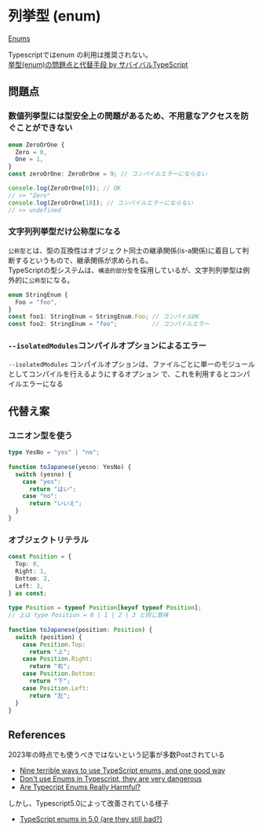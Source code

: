 # 列挙型 (enum)
[Enums](https://www.typescriptlang.org/docs/handbook/enums.html)

Typescriptではenum の利用は推奨されない。  
[挙型(enum)の問題点と代替手段 by サバイバルTypeScript](https://typescriptbook.jp/reference/values-types-variables/enum/enum-problems-and-alternatives-to-enums)  


## 問題点
### 数値列挙型には型安全上の問題があるため、不用意なアクセスを防ぐことができない
```ts
enum ZeroOrOne {
  Zero = 0,
  One = 1,
}
const zeroOrOne: ZeroOrOne = 9; // コンパイルエラーにならない

console.log(ZeroOrOne[0]); // OK
// >> "Zero"
console.log(ZeroOrOne[10]); // コンパイルエラーにならない
// >> undefined
```

### 文字列列挙型だけ公称型になる
`公称型`とは、型の互換性はオブジェクト同士の継承関係(is-a関係)に着目して判断するというもので、継承関係が求められる。  
TypeScriptの型システムは、`構造的部分型`を採用しているが、文字列列挙型は例外的に`公称型`になる。

```ts
enum StringEnum {
  Foo = "foo",
}
const foo1: StringEnum = StringEnum.Foo; // コンパイルOK
const foo2: StringEnum = "foo";          // コンパイルエラー
```

### `--isolatedModules`コンパイルオプションによるエラー
`--isolatedModules` コンパイルオプションは、ファイルごとに単一のモジュールとしてコンパイルを行えるようにするオプション
で、これを利用するとコンパイルエラーになる


## 代替え案
### ユニオン型を使う
```ts
type YesNo = "yes" | "no";
 
function toJapanese(yesno: YesNo) {
  switch (yesno) {
    case "yes":
      return "はい";
    case "no":
      return "いいえ";
  }
}
```

### オブジェクトリテラル
```ts
const Position = {
  Top: 0,
  Right: 1,
  Bottom: 2,
  Left: 3,
} as const;
 
type Position = typeof Position[keyof typeof Position];
// 上は type Position = 0 | 1 | 2 | 3 と同じ意味
 
function toJapanese(position: Position) {
  switch (position) {
    case Position.Top:
      return "上";
    case Position.Right:
      return "右";
    case Position.Bottom:
      return "下";
    case Position.Left:
      return "左";
  }
}
```

## References
2023年の時点でも使うべきではないという記事が多数Postされている
- [Nine terrible ways to use TypeScript enums, and one good way](https://bluepnume.medium.com/nine-terrible-ways-to-use-typescript-enums-and-one-good-way-f9c7ec68bf15)
- [Don't use Enums in Typescript, they are very dangerous](https://dev.to/ivanzm123/dont-use-enums-in-typescript-they-are-very-dangerous-57bh)
- [Are Typecript Enums Really Harmful?](https://blog.theodo.com/2023/03/are-typescript-enums-really-harmful/)


しかし、Typescript5.0によって改善されている様子
- [TypeScript enums in 5.0 (are they still bad?)](https://blog.graphqleditor.com/enums-are-still-bad)
